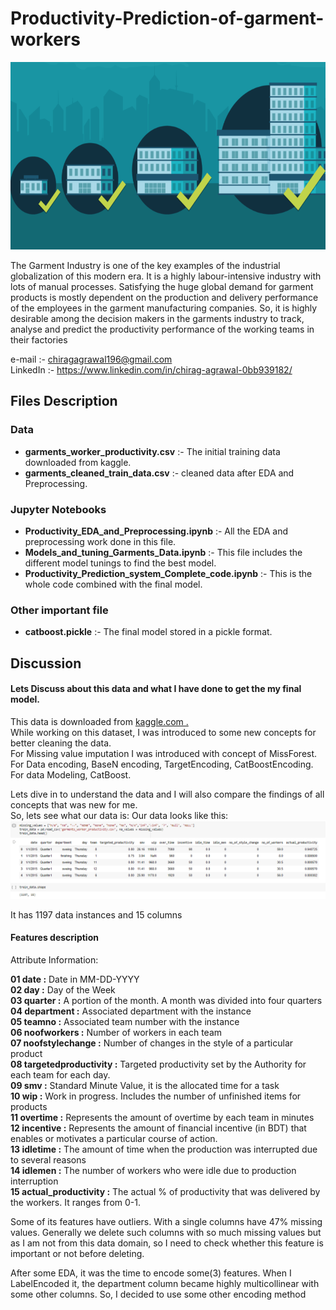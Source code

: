 # Productivity-Prediction-of-garment-workers

<img src = "https://github.com/ChiragAgrawalDataScientist/Productivity-Prediction-of-garment-workers/blob/master/images/Growth.png" width = "1000" height = "300">


The Garment Industry is one of the key examples of the industrial globalization of this modern era. It is a highly labour-intensive industry with lots of manual processes. Satisfying the huge global demand for garment products is mostly dependent on the production and delivery performance of the employees in the garment manufacturing companies. So, it is highly desirable among the decision makers in the garments industry to track, analyse and predict the productivity performance of the working teams in their factories

e-mail :- chiragagrawal196@gmail.com <br>
LinkedIn :- https://www.linkedin.com/in/chirag-agrawal-0bb939182/ <br>

## Files Description
### Data
- <strong>garments_worker_productivity.csv</strong> :- The initial training data downloaded from kaggle. <br>
- <strong>garments_cleaned_train_data.csv</strong>  :- cleaned data after EDA and Preprocessing. <br>

### Jupyter Notebooks
- <strong>Productivity_EDA_and_Preprocessing.ipynb</strong>           :- All the EDA and preprocessing work done in this file. <br>
- <strong>Models_and_tuning_Garments_Data.ipynb</strong>              :- This file includes the different model tunings to find the best model.<br>
- <strong>Productivity_Prediction_system_Complete_code.ipynb</strong> :- This is the whole code combined with the final model.<br>

### Other important file
- <strong>catboost.pickle</strong> :- The final model stored in a pickle format.<br>

## Discussion

#### Lets Discuss about this data and what I have done to get the my final model.

This data is downloaded from <a href= "https://www.kaggle.com/ishadss/productivity-prediction-of-garment-employees">kaggle.com .</a><br>
While working on this dataset, I was introduced to some new concepts for better cleaning the data.<br>
For Missing value imputation I was introduced with concept of MissForest.<br>
For Data encoding, BaseN encoding, TargetEncoding, CatBoostEncoding.<br>
For data Modeling, CatBoost.<br>

Lets dive in to understand the data and I will also compare the findings of all concepts that was new for me.<br>
So, lets see what our data is:
Our data looks like this:
<img src= "https://github.com/ChiragAgrawalDataScientist/Productivity-Prediction-of-garment-workers/blob/master/images/head.PNG">

It has 1197 data instances and 15 columns<br>
#### Features description
Attribute Information:

<strong>01 date :</strong> Date in MM-DD-YYYY<br>
<strong>02 day :</strong> Day of the Week<br>
<strong>03 quarter :</strong> A portion of the month. A month was divided into four quarters<br>
<strong>04 department :</strong> Associated department with the instance<br>
<strong>05 teamno :</strong> Associated team number with the instance <br>
<strong>06 noofworkers :</strong> Number of workers in each team <br>
<strong>07 noofstylechange :</strong> Number of changes in the style of a particular product<br>
<strong>08 targetedproductivity :</strong> Targeted productivity set by the Authority for each team for each day. <br>
<strong>09 smv :</strong> Standard Minute Value, it is the allocated time for a task<br>
<strong>10 wip :</strong> Work in progress. Includes the number of unfinished items for products<br> 
<strong>11 overtime :</strong> Represents the amount of overtime by each team in minutes<br>
<strong>12 incentive :</strong> Represents the amount of financial incentive (in BDT) that enables or motivates a particular course of action.<br>
<strong>13 idletime :</strong> The amount of time when the production was interrupted due to several reasons <br>
<strong>14 idlemen :</strong> The number of workers who were idle due to production interruption<br>
<strong>15 actual_productivity :</strong> The actual % of productivity that was delivered by the workers. It ranges from 0-1.<br>

Some of its features have outliers. With a single columns have 47% missing values. Generally we delete such columns with so much missing values but as I am not from this data domain, so I need to check whether this feature is important or not before deleting. <br>

After some EDA, it was the time to encode some(3) features. When I LabelEncoded it, the department column became highly multicollinear with some other columns. So, I decided to use some other encoding method





